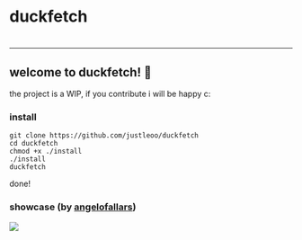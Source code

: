 <h1>duckfetch<h1>
<hr>

## welcome to duckfetch! 🦆

the project is a WIP, if you contribute i will be happy c:

### install
  
```
git clone https://github.com/justleoo/duckfetch
cd duckfetch
chmod +x ./install
./install
duckfetch
```
  
done!

### showcase (by [angelofallars](https://github.com/angelofallars))

<img src="https://user-images.githubusercontent.com/39676098/152470945-01d0cf4f-16a2-4240-a3e9-facd144220d5.png">
